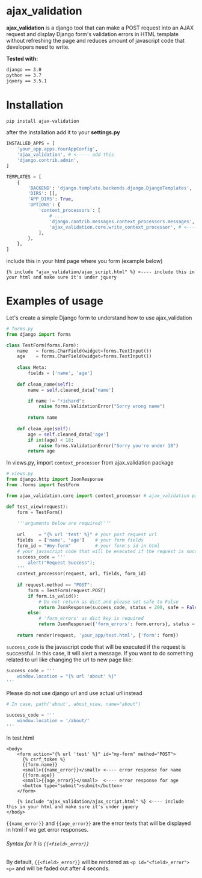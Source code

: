 # ajax_validation
**ajax_validation** is a django tool that can make a POST request into an AJAX request and display Django form's validation errors in HTML template without refreshing the page and reduces amount of javascript code that developers need to write.

**Tested with:**
```bash
django == 3.0
python == 3.7
jquery == 3.5.1
```
# Installation
```bash
pip install ajax-validation
```
after the installation add it to your **settings.py**
```python
INSTALLED_APPS = [
    'your_app.apps.YourAppConfig',   
    'ajax_validation', # <----- add this
    'django.contrib.admin',
]

TEMPLATES = [
    {
        'BACKEND': 'django.template.backends.django.DjangoTemplates',
        'DIRS': [],
        'APP_DIRS': True,
        'OPTIONS': {
            'context_processors': [
                # ...
                'django.contrib.messages.context_processors.messages',
                'ajax_validation.core.write_context_processor', # <----- add this
            ],
        },
    },
]
```
include this in your html page where you form (example below)
```
{% include "ajax_validation/ajax_script.html" %} <---- include this in your html and make sure it's under jquery
```
# Examples of usage
Let's create a simple Django form to understand how to use ajax_validation
```python
# forms.py
from django import forms

class TestForm(forms.Form):
    name   = forms.CharField(widget=forms.TextInput())
    age    = forms.CharField(widget=forms.TextInput())
    
    class Meta:
        fields = ['name', 'age']
        
    def clean_name(self):
        name = self.cleaned_data['name']

        if name != "richard":
            raise forms.ValidationError("Sorry wrong name")
            
        return name
        
    def clean_age(self):
        age = self.cleaned_data['age']
        if int(age) < 18:
            raise forms.ValidationError("Sorry you're under 18")
        return age    
```
In views.py, import `context_processor` from ajax_validation package
```python
# views.py
from django.http import JsonResponse
from .forms import TestForm

from ajax_validation.core import context_processor # ajax_validation package

def test_view(request):
    form = TestForm()
    
    '''arguments below are required!'''
    
    url     = "{% url 'test' %}" # your post request url
    fields  = ['name', 'age']    # your form fields
    form_id = "#my-form"         # your form's id in html
    # your javascript code that will be executed if the request is successful
    success_code = '''
        alert("Request Success");
    '''
    context_processor(request, url, fields, form_id)
    
    if request.method == "POST":
        form = TestForm(request.POST)
        if form.is_valid():
            # Do not return as dict and please set safe to False
            return JsonResponse(success_code, status = 200, safe = False) 
        else:
            # 'form_errors' as dict key is required
            return JsonResponse({'form_errors': form.errors}, status = 400) 
    
    return render(request, 'your_app/test.html', {'form': form})
```
`success_code` is the javascript code that will be executed if the request is successful. In this case, it will alert a message. If you want to do something related to url like changing the url to new page like:
```python
success_code = '''
    window.location = "{% url 'about' %}"
'''
```
Please do not use django url and use actual url instead 
```python
# In case, path('about', about_view, name="about")

success_code = '''
    window.location = '/about/'
'''
```
In test.html
```
<body>
    <form action="{% url 'test' %}" id="my-form" method="POST">
      {% csrf_token %}
      {{form.name}}
      <small>{{name_error}}</small> <---- error response for name
      {{form.age}}
      <small>{{age_error}}</small>  <---- error response for age
      <button type="submit">submit</button>
    </form>
    
    {% include "ajax_validation/ajax_script.html" %} <---- include this in your html and make sure it's under jquery
</body>
```
`{{name_error}}` and `{{age_error}}` are the error texts that will be displayed in html if we get error responses. 
###### Syntax for it is `{{<field>_error}}`

By default, `{{<field>_error}}` will be rendered as `<p id="<field>_error"><p>` and will be faded out after 4 seconds.
